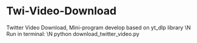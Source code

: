 # Twi-Video-Download
 Twitter Video Download, Mini-program develop based on yt_dlp library
\N Run in terminal:
 \N python download_twitter_video.py
